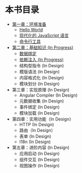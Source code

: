 # 本书目录

* [第一章：环境准备](chapter-001/README.md)
  * [Hello World](chapter-001/001-hello-world.md)
  * [现代化的 JavaScript 语言](chapter-001/002-modern-javascript.md)
  * [命令行工具](chapter-001/003-cli-tooling.md)
* [第二章：基础知识 (In Progress)](chapter-002/README.md)
  <!--* [概念辨析 (In Progress)](chapter-002/000-conceptions.md)-->
  * [数据绑定](chapter-002/001-data-binding.md)
  * [依赖注入 (In Progress)](chapter-002/002-dependency-injection.md)
  * 结构型指令 (In Design)
  * 模版语法 (In Design)
  * 内容格式化 (In Design)
  * 模块划分 (In Design)
* 第三章：实现原理 (In Design)
  * Angular Compiler (In Design)
  * 元数据收集 (In Design)
  * 事件绑定 (In Design)
  * 模块加载 (In Design)
* 第四章：实用功能（In Design）
  * HTTP (In Design)
  * 路由（In Design）
  * 表单 (In Design)
  * I18n (In Design)
* 第五章：进阶内容 (In Design)
  * 应用启动 (In Design)
  * 组件交互 (In Design)
  * 视图操作 (In Design)
